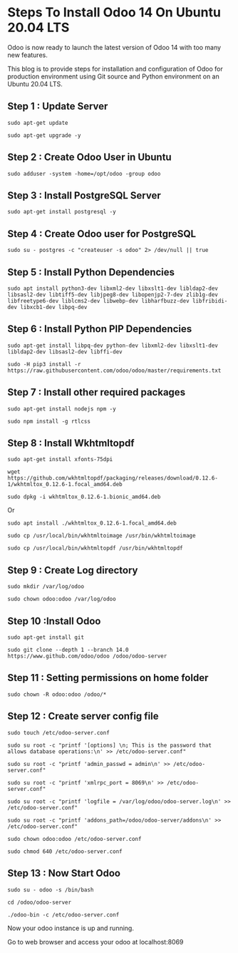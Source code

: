 # Steps To Install Odoo 14 On Ubuntu 20.04 LTS  

Odoo is now ready to launch the latest version of Odoo 14 with too many new features.

This blog is to provide steps for installation and configuration of Odoo for production environment using Git source and Python environment on an Ubuntu 20.04 LTS.


## Step 1 : Update Server
```
sudo apt-get update
```
```                      
sudo apt-get upgrade -y
```                    
## Step 2 : Create Odoo User in Ubuntu
```                     
sudo adduser -system -home=/opt/odoo -group odoo
```                    
## Step 3 : Install PostgreSQL Server
```                     
sudo apt-get install postgresql -y
```                    
## Step 4 : Create Odoo user for PostgreSQL
```
sudo su - postgres -c "createuser -s odoo" 2> /dev/null || true
```                    
## Step 5 : Install Python Dependencies
```
sudo apt install python3-dev libxml2-dev libxslt1-dev libldap2-dev libsasl2-dev libtiff5-dev libjpeg8-dev libopenjp2-7-dev zlib1g-dev libfreetype6-dev liblcms2-dev libwebp-dev libharfbuzz-dev libfribidi-dev libxcb1-dev libpq-dev
```                    
## Step 6 : Install Python PIP Dependencies
```
sudo apt-get install libpq-dev python-dev libxml2-dev libxslt1-dev libldap2-dev libsasl2-dev libffi-dev
```                    
```
sudo -H pip3 install -r https://raw.githubusercontent.com/odoo/odoo/master/requirements.txt
```                    
## Step 7 : Install other required packages
```
sudo apt-get install nodejs npm -y
```                    
```
sudo npm install -g rtlcss
```                    
## Step 8 : Install Wkhtmltopdf
```
sudo apt-get install xfonts-75dpi
```                    
```
wget https://github.com/wkhtmltopdf/packaging/releases/download/0.12.6-1/wkhtmltox_0.12.6-1.focal_amd64.deb
```
```
sudo dpkg -i wkhtmltox_0.12.6-1.bionic_amd64.deb
```
Or
```
sudo apt install ./wkhtmltox_0.12.6-1.focal_amd64.deb
```
```
sudo cp /usr/local/bin/wkhtmltoimage /usr/bin/wkhtmltoimage
```
```
sudo cp /usr/local/bin/wkhtmltopdf /usr/bin/wkhtmltopdf
```
## Step 9 : Create Log directory
```
sudo mkdir /var/log/odoo
```
```
sudo chown odoo:odoo /var/log/odoo
```                 
## Step 10 :Install Odoo

```
sudo apt-get install git
```                 
```
sudo git clone --depth 1 --branch 14.0 https://www.github.com/odoo/odoo /odoo/odoo-server
```                    
## Step 11 : Setting permissions on home folder
```
sudo chown -R odoo:odoo /odoo/*
```
## Step 12 : Create server config file
```
sudo touch /etc/odoo-server.conf
```
```                     
sudo su root -c "printf '[options] \n; This is the password that allows database operations:\n' >> /etc/odoo-server.conf"
```                    
```
sudo su root -c "printf 'admin_passwd = admin\n' >> /etc/odoo-server.conf"
```
```
sudo su root -c "printf 'xmlrpc_port = 8069\n' >> /etc/odoo-server.conf"
```
```
sudo su root -c "printf 'logfile = /var/log/odoo/odoo-server.log\n' >> /etc/odoo-server.conf"
```
```
sudo su root -c "printf 'addons_path=/odoo/odoo-server/addons\n' >> /etc/odoo-server.conf"
```
```
sudo chown odoo:odoo /etc/odoo-server.conf
```
```
sudo chmod 640 /etc/odoo-server.conf
```
## Step 13 : Now Start Odoo
```
sudo su - odoo -s /bin/bash
```
```                     
cd /odoo/odoo-server
```
```
./odoo-bin -c /etc/odoo-server.conf
```
Now your odoo instance is up and running. 

Go to web browser and access your odoo at localhost:8069